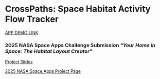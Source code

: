 # CrossPaths: Space Habitat Activity Flow Tracker
[APP DEMO LINK](https://nasa-2025-eta.vercel.app)
### 2025 NASA Space Apps Challenge Submission ***"Your Home in Space: The Habitat Layout Creator"***

[Project Slides]()

[2025 NASA Space Apps Project Page](https://www.spaceappschallenge.org/2025/find-a-team/geobrains2/?tab=project)
